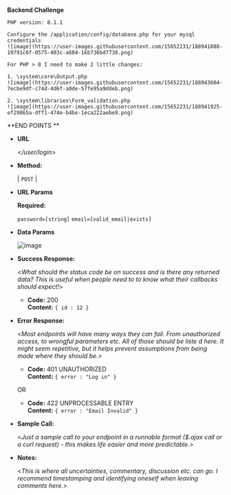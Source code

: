**Backend Challenge**

 	PHP version: 8.1.1
	
	Configure the /application/config/database.php for your mysql credentials
	![image](https://user-images.githubusercontent.com/15652231/188941088-19791c6f-0575-403c-a684-16b736bd7738.png)
	
	For PHP > 8 I need to make 2 little changes:
	
	1. \system\core\Output.php
	![image](https://user-images.githubusercontent.com/15652231/188943604-7ecbe9df-c74d-4d6f-a0de-57fe95a9ddeb.png)
	
	2. \system\libraries\Form_validation.php	
	![image](https://user-images.githubusercontent.com/15652231/188941925-ef29865a-dff1-474e-b4be-1eca222aebe9.png)	


**END POINTS **

* **URL**

  <_/user/login_>

* **Method:**  

  | `POST` |
  
*  **URL Params**    

   **Required:**
 
   `password=[string]`
	 `email=[valid_email|exists]`   

* **Data Params**
	
	![image](https://user-images.githubusercontent.com/15652231/188943211-47c47c20-2213-4a2f-abf2-39e9e41457e8.png)	

* **Success Response:**
  
  <_What should the status code be on success and is there any returned data? This is useful when people need to to know what their callbacks should expect!_>

  * **Code:** 200 <br />
    **Content:** `{ id : 12 }`
 
* **Error Response:**

  <_Most endpoints will have many ways they can fail. From unauthorized access, to wrongful parameters etc. All of those should be liste d here. It might seem repetitive, but it helps prevent assumptions from being made where they should be._>

  * **Code:** 401 UNAUTHORIZED <br />
    **Content:** `{ error : "Log in" }`

  OR

  * **Code:** 422 UNPROCESSABLE ENTRY <br />
    **Content:** `{ error : "Email Invalid" }`

* **Sample Call:**

  <_Just a sample call to your endpoint in a runnable format ($.ajax call or a curl request) - this makes life easier and more predictable._> 

* **Notes:**

  <_This is where all uncertainties, commentary, discussion etc. can go. I recommend timestamping and identifying oneself when leaving comments here._> 
